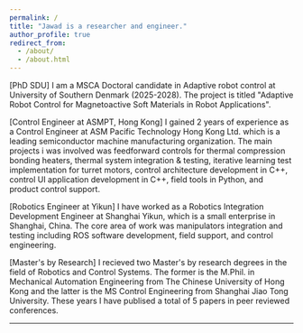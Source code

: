 ```yaml
---
permalink: /
title: "Jawad is a researcher and engineer."
author_profile: true
redirect_from: 
  - /about/
  - /about.html
---
```


[PhD SDU] I am a MSCA Doctoral candidate in Adaptive robot control at University of Southern Denmark (2025-2028). The project is titled "Adaptive Robot Control for Magnetoactive Soft Materials in Robot Applications". 

[Control Engineer at ASMPT, Hong Kong] I gained 2 years of experience as a Control Engineer at ASM Pacific Technology Hong Kong Ltd. which is a leading semiconductor machine manufacturing organization. The main projects i was involved was feedforward controls for thermal compression bonding heaters, thermal system integration & testing, iterative learning test implementation for turret motors, control architecture development in C++, control UI application development in C++, field tools in Python, and product control support.

[Robotics Engineer at Yikun] I have worked as a Robotics Integration Development Engineer at Shanghai Yikun, which is a small enterprise in Shanghai, China. The core area of work was manipulators integration and testing including ROS software development, field support, and control engineering. 

[Master's by Research] I recieved two Master's by research degrees in the field of Robotics and Control Systems. The former is the M.Phil. in Mechanical Automation Engineering from The Chinese University of Hong Kong and the latter is the MS Control Engineering from Shanghai Jiao Tong University. These years I have publised a total of 5 papers in peer reviewed conferences. 

---